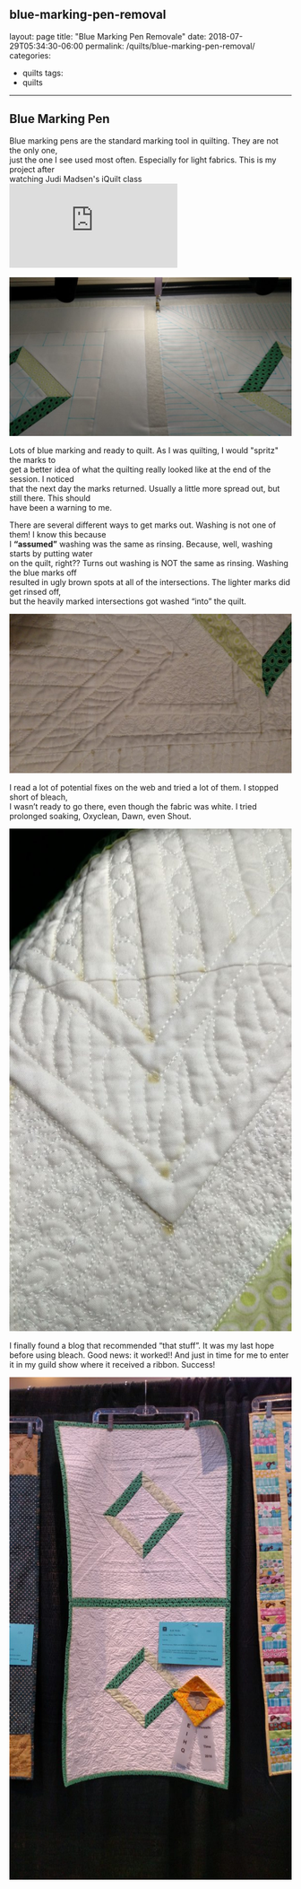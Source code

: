 blue-marking-pen-removal
---
layout: page
title: "Blue Marking Pen Removale"
date: 2018-07-29T05:34:30-06:00
permalink: /quilts/blue-marking-pen-removal/
categories:
  - quilts
tags:
  - quilts
---
## Blue Marking Pen 
Blue marking pens are the standard marking tool in quilting. They are not the only one,  
just the one I see used most often. Especially for light fabrics. This is my project after  
watching Judi Madsen's iQuilt class !["Quilting Makes a Difference"](https://www.americanquilter.com/iquilt/11002-quilting-makes-a-difference-course.html)

![Top marked and ready for quilting](assets/blue-loaded.jpg)

Lots of blue marking and ready to quilt. As I was quilting, I would "spritz" the marks to  
get a better idea of what the quilting really looked like at the end of the session. I noticed  
that the next day the marks returned. Usually a little more spread out, but still there. This should  
have been a warning to me.

There are several different ways to get marks out. Washing is not one of them! I know this because  
I **“assumed”** washing was the same as rinsing. Because, well, washing starts by putting water  
on the quilt, right?? Turns out washing is NOT the same as rinsing. Washing the blue marks off  
resulted in ugly brown spots at all of the intersections. The lighter marks did get rinsed off,  
but the heavily marked intersections got washed “into” the quilt.

![Blue marking pens after washing](assets/darkspots.jpg)

I read a lot of potential fixes on the web and tried a lot of them. I stopped short of bleach,  
I wasn’t ready to go there, even though the fabric was white. I tried prolonged soaking, Oxyclean, Dawn, even Shout.

![Spots after more washing](assets/afterwashing.jpg)

I finally found a blog that recommended “that stuff”. It was my last hope before using bleach. 
Good news: it worked!! And just in time for me to enter it in my guild show where it received a ribbon. Success!

![Finally clean!](assets/clean.jpg)

